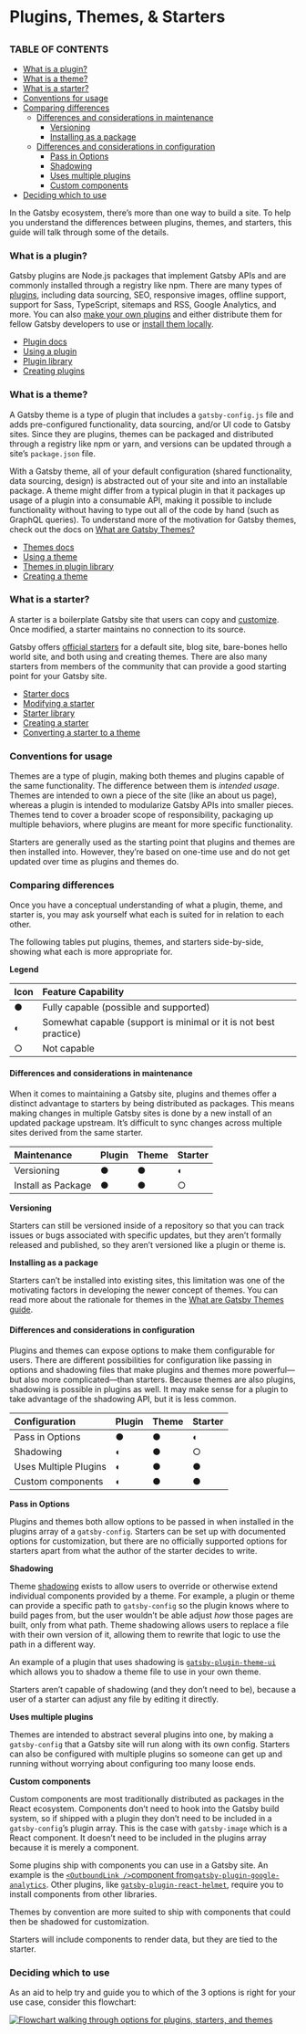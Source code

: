 # Plugins, Themes, & Starters

##

### TABLE OF CONTENTS

- [What is a plugin?](https://www.gatsbyjs.com/docs/conceptual/plugins-themes-and-starters/#what-is-a-plugin)
- [What is a theme?](https://www.gatsbyjs.com/docs/conceptual/plugins-themes-and-starters/#what-is-a-theme)
- [What is a starter?](https://www.gatsbyjs.com/docs/conceptual/plugins-themes-and-starters/#what-is-a-starter)
- [Conventions for usage](https://www.gatsbyjs.com/docs/conceptual/plugins-themes-and-starters/#conventions-for-usage)
- [Comparing differences](https://www.gatsbyjs.com/docs/conceptual/plugins-themes-and-starters/#comparing-differences)
  - [Differences and considerations in maintenance](https://www.gatsbyjs.com/docs/conceptual/plugins-themes-and-starters/#differences-and-considerations-in-maintenance)
    - [Versioning](https://www.gatsbyjs.com/docs/conceptual/plugins-themes-and-starters/#versioning)
    - [Installing as a package](https://www.gatsbyjs.com/docs/conceptual/plugins-themes-and-starters/#installing-as-a-package)
  - [Differences and considerations in configuration](https://www.gatsbyjs.com/docs/conceptual/plugins-themes-and-starters/#differences-and-considerations-in-configuration)
    - [Pass in Options](https://www.gatsbyjs.com/docs/conceptual/plugins-themes-and-starters/#pass-in-options)
    - [Shadowing](https://www.gatsbyjs.com/docs/conceptual/plugins-themes-and-starters/#shadowing)
    - [Uses multiple plugins](https://www.gatsbyjs.com/docs/conceptual/plugins-themes-and-starters/#uses-multiple-plugins)
    - [Custom components](https://www.gatsbyjs.com/docs/conceptual/plugins-themes-and-starters/#custom-components)
- [Deciding which to use](https://www.gatsbyjs.com/docs/conceptual/plugins-themes-and-starters/#deciding-which-to-use)

In the Gatsby ecosystem, there’s more than one way to build a site. To help you understand the differences between plugins, themes, and starters, this guide will talk through some of the details.

### What is a plugin? <a id="what-is-a-plugin"></a>

Gatsby plugins are Node.js packages that implement Gatsby APIs and are commonly installed through a registry like npm. There are many types of [plugins](https://www.gatsbyjs.com/plugins/), including data sourcing, SEO, responsive images, offline support, support for Sass, TypeScript, sitemaps and RSS, Google Analytics, and more. You can also [make your own plugins](https://www.gatsbyjs.com/docs/creating-plugins/) and either distribute them for fellow Gatsby developers to use or [install them locally](https://www.gatsbyjs.com/docs/loading-plugins-from-your-local-plugins-folder/).

- [Plugin docs](https://www.gatsbyjs.com/docs/plugins/)
- [Using a plugin](https://www.gatsbyjs.com/docs/how-to/plugins-and-themes/using-a-plugin-in-your-site/)
- [Plugin library](https://www.gatsbyjs.com/plugins/)
- [Creating plugins](https://www.gatsbyjs.com/docs/creating-plugins/)

### What is a theme? <a id="what-is-a-theme"></a>

A Gatsby theme is a type of plugin that includes a `gatsby-config.js` file and adds pre-configured functionality, data sourcing, and/or UI code to Gatsby sites. Since they are plugins, themes can be packaged and distributed through a registry like npm or yarn, and versions can be updated through a site’s `package.json` file.

With a Gatsby theme, all of your default configuration \(shared functionality, data sourcing, design\) is abstracted out of your site and into an installable package. A theme might differ from a typical plugin in that it packages up usage of a plugin into a consumable API, making it possible to include functionality without having to type out all of the code by hand \(such as GraphQL queries\). To understand more of the motivation for Gatsby themes, check out the docs on [What are Gatsby Themes?](https://www.gatsbyjs.com/docs/themes/what-are-gatsby-themes/)

- [Themes docs](https://www.gatsbyjs.com/docs/themes/)
- [Using a theme](https://www.gatsbyjs.com/docs/how-to/plugins-and-themes/using-a-gatsby-theme/)
- [Themes in plugin library](https://www.gatsbyjs.com/plugins/?=gatsby-theme)
- [Creating a theme](https://www.gatsbyjs.com/docs/how-to/plugins-and-themes/building-themes/)

### What is a starter? <a id="what-is-a-starter"></a>

A starter is a boilerplate Gatsby site that users can copy and [customize](https://www.gatsbyjs.com/docs/modifying-a-starter/). Once modified, a starter maintains no connection to its source.

Gatsby offers [official starters](https://www.gatsbyjs.com/docs/starters/#official-starters) for a default site, blog site, bare-bones hello world site, and both using and creating themes. There are also many starters from members of the community that can provide a good starting point for your Gatsby site.

- [Starter docs](https://www.gatsbyjs.com/docs/starters/)
- [Modifying a starter](https://www.gatsbyjs.com/docs/modifying-a-starter/)
- [Starter library](https://www.gatsbyjs.com/starters/)
- [Creating a starter](https://www.gatsbyjs.com/docs/creating-a-starter/)
- [Converting a starter to a theme](https://www.gatsbyjs.com/docs/how-to/plugins-and-themes/converting-a-starter/)

### Conventions for usage <a id="conventions-for-usage"></a>

Themes are a type of plugin, making both themes and plugins capable of the same functionality. The difference between them is _intended usage_. Themes are intended to own a piece of the site \(like an about us page\), whereas a plugin is intended to modularize Gatsby APIs into smaller pieces. Themes tend to cover a broader scope of responsibility, packaging up multiple behaviors, where plugins are meant for more specific functionality.

Starters are generally used as the starting point that plugins and themes are then installed into. However, they’re based on one-time use and do not get updated over time as plugins and themes do.

### Comparing differences <a id="comparing-differences"></a>

Once you have a conceptual understanding of what a plugin, theme, and starter is, you may ask yourself what each is suited for in relation to each other.

The following tables put plugins, themes, and starters side-by-side, showing what each is more appropriate for.

**Legend**

| Icon | Feature Capability                                                 |
| :--- | :----------------------------------------------------------------- |
| ●    | Fully capable \(possible and supported\)                           |
| ◐    | Somewhat capable \(support is minimal or it is not best practice\) |
| ○    | Not capable                                                        |

#### Differences and considerations in maintenance <a id="differences-and-considerations-in-maintenance"></a>

When it comes to maintaining a Gatsby site, plugins and themes offer a distinct advantage to starters by being distributed as packages. This means making changes in multiple Gatsby sites is done by a new install of an updated package upstream. It’s difficult to sync changes across multiple sites derived from the same starter.

| Maintenance        | Plugin | Theme | Starter |
| :----------------- | :----- | :---- | :------ |
| Versioning         | ●      | ●     | ◐       |
| Install as Package | ●      | ●     | ○       |

**Versioning**

Starters can still be versioned inside of a repository so that you can track issues or bugs associated with specific updates, but they aren’t formally released and published, so they aren’t versioned like a plugin or theme is.

**Installing as a package**

Starters can’t be installed into existing sites, this limitation was one of the motivating factors in developing the newer concept of themes. You can read more about the rationale for themes in the [What are Gatsby Themes guide](https://www.gatsbyjs.com/docs/themes/what-are-gatsby-themes/#gatsby-starters).

#### Differences and considerations in configuration <a id="differences-and-considerations-in-configuration"></a>

Plugins and themes can expose options to make them configurable for users. There are different possibilities for configuration like passing in options and shadowing files that make plugins and themes more powerful—but also more complicated—than starters. Because themes are also plugins, shadowing is possible in plugins as well. It may make sense for a plugin to take advantage of the shadowing API, but it is less common.

| Configuration         | Plugin | Theme | Starter |
| :-------------------- | :----- | :---- | :------ |
| Pass in Options       | ●      | ●     | ◐       |
| Shadowing             | ◐      | ●     | ○       |
| Uses Multiple Plugins | ◐      | ●     | ●       |
| Custom components     | ◐      | ●     | ●       |

**Pass in Options**

Plugins and themes both allow options to be passed in when installed in the plugins array of a `gatsby-config`. Starters can be set up with documented options for customization, but there are no officially supported options for starters apart from what the author of the starter decides to write.

**Shadowing**

Theme [shadowing](https://www.gatsbyjs.com/docs/how-to/plugins-and-themes/shadowing/) exists to allow users to override or otherwise extend individual components provided by a theme. For example, a plugin or theme can provide a specific path to `gatsby-config` so the plugin knows where to build pages from, but the user wouldn’t be able adjust _how_ those pages are built, only from what path. Theme shadowing allows users to replace a file with their own version of it, allowing them to rewrite that logic to use the path in a different way.

An example of a plugin that uses shadowing is [`gatsby-plugin-theme-ui`](https://www.gatsbyjs.com/plugins/gatsby-plugin-theme-ui/?=theme-ui#customizing-the-theme) which allows you to shadow a theme file to use in your own theme.

Starters aren’t capable of shadowing \(and they don’t need to be\), because a user of a starter can adjust any file by editing it directly.

**Uses multiple plugins**

Themes are intended to abstract several plugins into one, by making a `gatsby-config` that a Gatsby site will run along with its own config. Starters can also be configured with multiple plugins so someone can get up and running without worrying about configuring too many loose ends.

**Custom components**

Custom components are most traditionally distributed as packages in the React ecosystem. Components don’t need to hook into the Gatsby build system, so if shipped with a plugin they don’t need to be included in a `gatsby-config`’s plugin array. This is the case with `gatsby-image` which is a React component. It doesn’t need to be included in the plugins array because it is merely a component.

Some plugins ship with components you can use in a Gatsby site. An example is the [`<OutboundLink />`component from`gatsby-plugin-google-analytics`](https://www.gatsbyjs.com/plugins/gatsby-plugin-google-analytics/?=#outboundlink-component). Other plugins, like [`gatsby-plugin-react-helmet`](https://www.gatsbyjs.com/plugins/gatsby-plugin-react-helmet), require you to install components from other libraries.

Themes by convention are more suited to ship with components that could then be shadowed for customization.

Starters will include components to render data, but they are tied to the starter.

### Deciding which to use <a id="deciding-which-to-use"></a>

As an aid to help try and guide you to which of the 3 options is right for your use case, consider this flowchart:

[![Flowchart walking through options for plugins, starters, and themes](https://www.gatsbyjs.com/static/a39b81ed6da34191bcae5ae27b987fcf/17602/plugin-starter-theme-flowchart.png)](https://www.gatsbyjs.com/static/a39b81ed6da34191bcae5ae27b987fcf/17602/plugin-starter-theme-flowchart.png)
